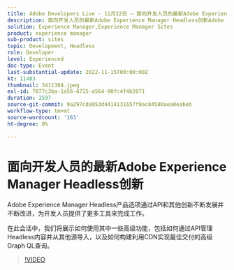 ```yaml
---
title: Adobe Developers Live - 11月22日 — 面向开发人员的最新Adobe Experience Manager Headless创新
description: 面向开发人员的最新Adobe Experience Manager Headless创新Adobe Experience Manager Headless产品通过API和其他创新不断发展并改进，这些创新为开发人员提供了更多工具来完成工作。在本会议中，我们将展示如何使用其中一些改进，包括如何通过API管理和其他来源的Headless内容，以及如何构建利用CDN实现最佳交付的高级Graph QL查询。
solution: Experience Manager,Experience Manager Sites
product: experience manager
sub-product: sites
topic: Development, Headless
role: Developer
level: Experienced
doc-type: Event
last-substantial-update: 2022-11-15T00:00:00Z
kt: 11483
thumbnail: 3411304.jpeg
exl-id: 7077c3ba-1a56-4715-a564-90fc4f4b2071
duration: 2597
source-git-commit: 9a297cda953d4414131657f9ac84580aea0eabeb
workflow-type: tm+mt
source-wordcount: '163'
ht-degree: 0%

---
```


# 面向开发人员的最新Adobe Experience Manager Headless创新

Adobe Experience Manager Headless产品选项通过API和其他创新不断发展并不断改进，为开发人员提供了更多工具来完成工作。

在此会话中，我们将展示如何使用其中一些高级功能，包括如何通过API管理Headless内容并从其他源导入，以及如何构建利用CDN实现最佳交付的高级Graph QL查询。

>[!VIDEO](https://video.tv.adobe.com/v/3411304/?quality=12&learn=on)

